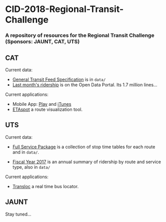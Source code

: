 # CID-2018-Regional-Transit-Challenge
### A repository of resources for the Regional Transit Challenge (Sponsors: JAUNT, CAT, UTS)

## CAT

Current data:
* [General Transit Feed Specification](https://github.com/Smart-Cville/CID-2018-Regional-Transit-Challenge/blob/master/data/2017_08_CharlottesvilleAreaTransit.zip) is in `data/`
* [Last month's ridership](http://opendata.charlottesville.org/datasets/transit) is on the Open Data Portal. Its 1.7 million lines...

Current applications:
* Mobile App: [Play](https://play.google.com/store/apps/details?id=com.cville.cattail&hl=en_US&showAllReviews=true) and [iTunes](https://itunes.apple.com/us/app/charlottesville-area-transit/id733998147?mt=8)
* [ETAspot](http://catpublic.etaspot.net/) a route visualization tool.

## UTS

Current data:
*  [Full Service Package](https://github.com/Smart-Cville/CID-2018-Regional-Transit-Challenge/blob/master/data/UTS_FullServicePackage.xlsx) is a collection of stop time tables for each route and in `data/`.

*  [Fiscal Year 2017](https://github.com/Smart-Cville/CID-2018-Regional-Transit-Challenge/blob/master/data/UTS_FY17Ridership.xlsx) is an annual summary of ridership by route and service type, also in `data/`

Current applications:
* [Transloc](http://uva.transloc.com/) a real time bus locator.

## JAUNT

Stay tuned...


